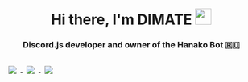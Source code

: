 <h1 align="center">Hi there, I'm DIMATE</a> 
<img src="https://github.com/blackcater/blackcater/raw/main/images/Hi.gif" height="32"/></h1>
<h3 align="center">Discord.js developer and owner of the Hanako Bot 🇷🇺</h3>

<a href="">
  <img align="center" style="margin:1rem 0.5rem" src="https://github-profile-summary-cards.vercel.app/api/cards/profile-details?username=D1mate&theme=monokai" />
</a>
<a href="">
  <img align="center" style="margin:1rem 0.5rem" src="https://github-profile-summary-cards.vercel.app/api/cards/stats?username=D1mate&theme=monokai" />
</a>
<a href="">
  <img align="center" style="margin:1rem 0.5rem" src="https://github-profile-summary-cards.vercel.app/api/cards/productive-time?username=D1mate&theme=monokai" />
</a>
